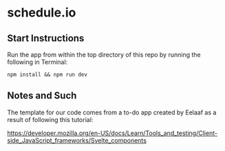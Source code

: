 # schedule.io

## Start Instructions
Run the app from within the top directory of this repo by running the following in Terminal:
```
npm install && npm run dev
```

## Notes and Such
The template for our code comes from a to-do app created by Eelaaf as a result of following this tutorial:

https://developer.mozilla.org/en-US/docs/Learn/Tools_and_testing/Client-side_JavaScript_frameworks/Svelte_components